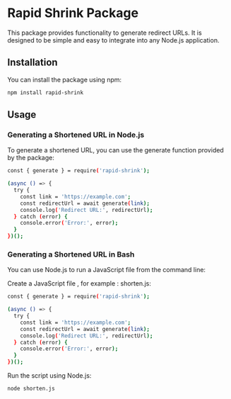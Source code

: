 # Rapid Shrink Package

This package provides functionality to generate redirect URLs. It is designed to be simple and easy to integrate into any Node.js application.

## Installation

You can install the package using npm:

```sh
npm install rapid-shrink
```

## Usage 

### Generating a Shortened URL in Node.js
To generate a shortened URL, you can use the generate function provided by the package:

```sh
const { generate } = require('rapid-shrink');

(async () => {
  try {
    const link = 'https://example.com';
    const redirectUrl = await generate(link);
    console.log('Redirect URL:', redirectUrl);
  } catch (error) {
    console.error('Error:', error);
  }
})();
```


### Generating a Shortened URL in Bash
You can use Node.js to run a JavaScript file from the command line:

Create a JavaScript file , for example : shorten.js:

```sh
const { generate } = require('rapid-shrink');

(async () => {
  try {
    const link = 'https://example.com';
    const redirectUrl = await generate(link);
    console.log('Redirect URL:', redirectUrl);
  } catch (error) {
    console.error('Error:', error);
  }
})();

```

Run the script using Node.js:

```sh
node shorten.js
```